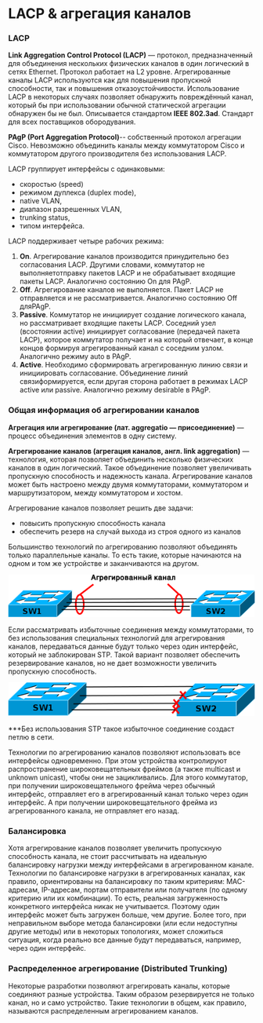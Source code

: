 # LACP & агрегация каналов

### LACP

**Link Aggregation Control Protocol \(LACP\)** — протокол, предназначенный для объединения нескольких физических каналов в один логический в сетях Ethernet. Протокол работает на L2 уровне. Агрегированные каналы LACP используются как для повышения пропускной способности, так и повышения отказоустойчивости. Использование LACP в некоторых случаях позволяет обнаружить повреждённый канал, который бы при использовании обычной статической агрегации обнаружен бы не был. Описывается стандартом **IEEE 802.3ad**. Стандарт для всех поставщиков обородувания.

**PAgP \(Port Aggregation Protocol\)**-- собственный протокол агрегации Cisco. Невозможно объединить каналы между коммутатором Cisco и коммутатором другого производителя без использования LACP.

 LACP группирует интерфейсы с одинаковыми:

* скоростью \(speed\)
* режимом дуплекса \(duplex mode\),
* native VLAN,
* диапазон разрешенных VLAN, 
* trunking status, 
* типом интерфейса. 

LACP поддерживает четыре рабочих режима:

1. **On**. Агрегирование каналов производится принудительно без согласования LACP. Другими словами, коммутатор не выполняетотправку пакетов LACP и не обрабатывает входящие пакеты LACP. Аналогично состоянию On для PAgP.
2. **Off**. Агрегирование каналов не выполняется. Пакет LACP не отправляется и не рассматривается. Аналогично состоянию Off дляPAgP.
3. **Passive**. Коммутатор не инициирует создание логического канала, но рассматривает входящие пакеты LACP. Соседний узел \(всостоянии active\) инициирует согласование \(передачей пакета LACP\), которое коммутатор получает и на который отвечает, в конце концов формируя агрегированный канал с соседним узлом. Аналогично режиму auto в PAgP.
4. **Active**. Необходимо сформировать агрегированную линию связи и инициировать согласование. Объединение линий связиформируется, если другая сторона работает в режимах LACP active или passive. Аналогично режиму desirable в PAgP.

### **Общая информация об агрегировании каналов** <a id="LACP&amp;&#x410;&#x433;&#x440;&#x435;&#x433;&#x430;&#x446;&#x438;&#x44F;&#x43A;&#x430;&#x43D;&#x430;&#x43B;&#x43E;&#x432;-&#x41E;&#x431;&#x449;&#x430;&#x44F;&#x438;&#x43D;&#x444;&#x43E;&#x440;&#x43C;&#x430;&#x446;&#x438;&#x44F;&#x43E;&#x431;&#x430;&#x433;&#x440;&#x435;&#x433;&#x438;&#x440;&#x43E;&#x432;&#x430;&#x43D;&#x438;&#x438;&#x43A;&#x430;&#x43D;&#x430;&#x43B;&#x43E;&#x432;"></a>

**Агрегация или агрегирование \(лат. aggregatio — присоединение\)** — процесс объединения элементов в одну систему.

**Агрегирование каналов \(агрегация каналов, англ. link aggregation\)** — технология, которая позволяет объединить несколько физических каналов в один логический. Такое объединение позволяет увеличивать пропускную способность и надежность канала. Агрегирование каналов может быть настроено между двумя коммутаторами, коммутатором и маршрутизатором, между коммутатором и хостом.

Агрегирование каналов позволяет решить две задачи:

* повысить пропускную способность канала
* обеспечить резерв на случай выхода из строя одного из каналов 

Большинство технологий по агрегированию позволяют объединять только параллельные каналы. То есть такие, которые начинаются на одном и том же устройстве и заканчиваются на другом.

![](../.gitbook/assets/aggr.png)

  
Если рассматривать избыточные соединения между коммутаторами, то без использования специальных технологий для агрегирования каналов, передаваться данные будут только через один интерфейс, который не заблокирован STP. Такой вариант позволяет обеспечить резервирование каналов, но не дает возможности увеличить пропускную способность.

![](../.gitbook/assets/no_ether.png)

  
\*\*\*Без использования STP такое избыточное соединение создаст петлю в сети.

Технологии по агрегированию каналов позволяют использовать все интерфейсы одновременно. При этом устройства контролируют распространение широковещательных фреймов \(а также multicast и unknown unicast\), чтобы они не зацикливались. Для этого коммутатор, при получении широковещательного фрейма через обычный интерфейс, отправляет его в агрегированный канал только через один интерфейс. А при получении широковещательного фрейма из агрегированного канала, не отправляет его назад.

### **Балансировка**

Хотя агрегирование каналов позволяет увеличить пропускную способность канала, не стоит рассчитывать на идеальную балансировку нагрузки между интерфейсами в агрегированном канале. Технологии по балансировке нагрузки в агрегированных каналах, как правило, ориентированы на балансировку по таким критериям: MAC-адресам, IP-адресам, портам отправители или получателя \(по одному критерию или их комбинации\). То есть, реальная загруженность конкретного интерфейса никак не учитывается. Поэтому один интерфейс может быть загружен больше, чем другие. Более того, при неправильном выборе метода балансировки \(или если недоступны другие методы\) или в некоторых топологиях, может сложиться ситуация, когда реально все данные будут передаваться, например, через один интерфейс.

### **Распределенное агрегирование \(Distributed Trunking\)**

Некоторые разработки позволяют агрегировать каналы, которые соединяют разные устройства. Таким образом резервируется не только канал, но и само устройство. Такие технологии в общем, как правило, называются распределенным агрегированием каналов.

